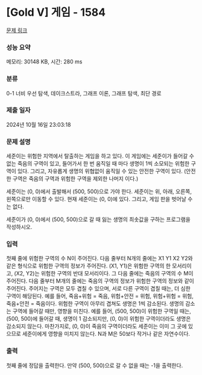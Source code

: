 # [Gold V] 게임 - 1584 

[문제 링크](https://www.acmicpc.net/problem/1584) 

### 성능 요약

메모리: 30148 KB, 시간: 280 ms

### 분류

0-1 너비 우선 탐색, 데이크스트라, 그래프 이론, 그래프 탐색, 최단 경로

### 제출 일자

2024년 10월 16일 23:03:18

### 문제 설명

<p>세준이는 위험한 지역에서 탈출하는 게임을 하고 있다. 이 게임에는 세준이가 들어갈 수 없는 죽음의 구역이 있고, 들어가서 한 번 움직일 때 마다 생명이 1씩 소모되는 위험한 구역이 있다. 그리고, 자유롭게 생명의 위협없이 움직일 수 있는 안전한 구역이 있다. (안전한 구역은 죽음의 구역과 위험한 구역을 제외한 나머지 이다.)</p>

<p>세준이는 (0, 0)에서 출발해서 (500, 500)으로 가야 한다. 세준이는 위, 아래, 오른쪽, 왼쪽으로만 이동할 수 있다. 현재 세준이는 (0, 0)에 있다. 그리고, 게임 판을 벗어날 수는 없다.</p>

<p>세준이가 (0, 0)에서 (500, 500)으로 갈 때 잃는 생명의 최솟값을 구하는 프로그램을 작성하시오.</p>

### 입력 

 <p>첫째 줄에 위험한 구역의 수 N이 주어진다. 다음 줄부터 N개의 줄에는 X1 Y1 X2 Y2와 같은 형식으로 위험한 구역의 정보가 주어진다. (X1, Y1)은 위험한 구역의 한 모서리이고, (X2, Y2)는 위험한 구역의 반대 모서리이다. 그 다음 줄에는 죽음의 구역의 수 M이 주어진다. 다음 줄부터 M개의 줄에는 죽음의 구역의 정보가 위험한 구역의 정보와 같이 주어진다. 주어지는 구역은 모두 겹칠 수 있으며, 서로 다른 구역이 겹칠 때는, 더 심한 구역이 해당된다. 예를 들어, 죽음+위험 = 죽음, 위험+안전 = 위험, 위험+위험 = 위험, 죽음+안전 = 죽음이다. 위험한 구역이 아무리 겹쳐도 생명은 1씩 감소된다. 생명의 감소는 구역에 들어갈 때만, 영향을 미친다. 예를 들어, (500, 500)이 위험한 구역일 때는, (500, 500)에 들어갈 때, 생명이 1 감소되지만, (0, 0)이 위험한 구역이더라도 생명은 감소되지 않는다. 마찬가지로, (0, 0)이 죽음의 구역이더라도 세준이는 이미 그 곳에 있으므로 세준이에게 영향을 미치지 않는다. N과 M은 50보다 작거나 같은 자연수이다.</p>

### 출력 

 <p>첫째 줄에 정답을 출력한다. 만약 (500, 500)으로 갈 수 없을 때는 -1을 출력한다.</p>

